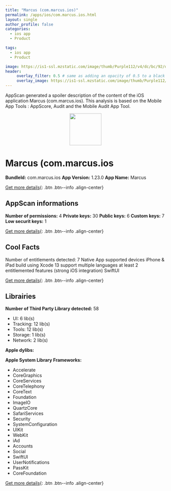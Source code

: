 ```yaml
---
title: "Marcus (com.marcus.ios)"
permalink: /apps/ios/com.marcus.ios.html
layout: single
author_profile: false
categories: 
  - ios app 
  - Product 

tags: 
  - ios app 
  - Product 

image: https://is1-ssl.mzstatic.com/image/thumb/Purple112/v4/dc/bc/92/dcbc9248-4941-c6ec-91e1-da3fdbf1fc0d/AppIcon.prod-1x_U007emarketing-0-7-0-85-220.png/512x512bb.jpg
header: 
     overlay_filter: 0.5 # same as adding an opacity of 0.5 to a black background
     overlay_image: https://is1-ssl.mzstatic.com/image/thumb/Purple112/v4/dc/bc/92/dcbc9248-4941-c6ec-91e1-da3fdbf1fc0d/AppIcon.prod-1x_U007emarketing-0-7-0-85-220.png/512x512bb.jpg
---
```

AppScan generated a spoiler description of the content of the iOS application Marcus (com.marcus.ios). This analysis is based on the Mobile App Tools : AppScore, Audit and the Mobile Audit App Tool.

  
  
<div style="text-align: center;"><img src="https://is1-ssl.mzstatic.com/image/thumb/Purple112/v4/dc/bc/92/dcbc9248-4941-c6ec-91e1-da3fdbf1fc0d/AppIcon.prod-1x_U007emarketing-0-7-0-85-220.png/512x512bb.jpg" width="100" height="100"></div>  
  
# Marcus (com.marcus.ios

**BundleId:** com.marcus.ios
**App Version:** 1.23.0
**App Name:** Marcus


[Get more details](/pricing.html){: .btn .btn--info .align-center}  
  
## AppScan informations 

**Number of permissions:** 4
**Private keys:** 30
**Public keys:** 6
**Custom keys:** 7
**Low securit keys:** 1
  
[Get more details](/pricing.html){: .btn .btn--info .align-center}

## Cool Facts

Number of entitlements detected: 7
Native App
supported devices iPhone & iPad
build using Xcode 13
support multiple languages
at least 2 entitlemented features (strong iOS integration)
SwiftUI
  
[Get more details](/pricing.html){: .btn .btn--info .align-center}

## Librairies 
**Number of Third Party Library detected:** 58
- UI: 6 lib(s)
- Tracking: 12 lib(s)
- Tools: 12 lib(s)
- Storage: 1 lib(s)
- Network: 2 lib(s)

**Apple dylibs:**


**Apple System Library Frameworks:**
- Accelerate
- CoreGraphics
- CoreServices
- CoreTelephony
- CoreText
- Foundation
- ImageIO
- QuartzCore
- SafariServices
- Security
- SystemConfiguration
- UIKit
- WebKit
- iAd
- Accounts
- Social
- SwiftUI
- UserNotifications
- PassKit
- CoreFoundation


  
[Get more details](/pricing.html){: .btn .btn--info .align-center}

